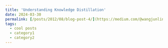 ```yaml
---
title: 'Understanding Knowledge Distillation'
date: 2024-03-30
permalink: [/posts/2012/08/blog-post-4/](https://medium.com/@wangjunlin131/understanding-knowledge-distillation-89b3b68b60f9)
tags:
  - cool posts
  - category1
  - category2
---
```


